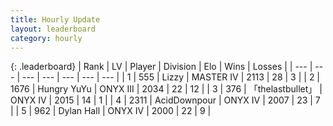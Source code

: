 ```yaml
---
title: Hourly Update
layout: leaderboard
category: hourly
---
```


{: .leaderboard}
| Rank | LV | Player | Division | Elo | Wins | Losses |
| --- | --- | --- | --- | --- | --- | --- |
| <span data-change="0">1</span> | 555 | <span title="ID: 44257">Lizzy</span> | MASTER IV | <span data-change="0">2113</span> | <span data-change="0">28</span> | <span data-change="0">3</span> |
| <span data-change="2">2</span> | 1676 | <span title="ID: 366840">Hungry YuYu</span> | ONYX III | <span data-change="31">2034</span> | <span data-change="2">22</span> | <span data-change="0">12</span> |
| <span data-change="-1">3</span> | 376 | <span title="ID: 641994">「thelastbullet」</span> | ONYX IV | <span data-change="0">2015</span> | <span data-change="0">14</span> | <span data-change="0">1</span> |
| <span data-change="-1">4</span> | 2311 | <span title="ID: 304661">AcidDownpour</span> | ONYX IV | <span data-change="0">2007</span> | <span data-change="0">23</span> | <span data-change="0">7</span> |
| <span data-change="0">5</span> | 962 | <span title="ID: 174294">Dylan Hall</span> | ONYX IV | <span data-change="0">2000</span> | <span data-change="0">22</span> | <span data-change="0">9</span> |